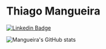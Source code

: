 # Thiago Mangueira

[![Linkedin Badge](https://img.shields.io/badge/-LinkedIn-blue?style=flat-square&logo=Linkedin&logoColor=white&link=https://www.linkedin.com/in/thirm/)](https://www.linkedin.com/in/tmangueira/)

![Mangueira's GitHub stats](https://github-readme-stats.vercel.app/api?username=tmangueira&count_private=true&hide=contribs,prs,stars,prs,issues&theme=tokyonight)
